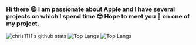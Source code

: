 ### Hi there 😄 I am passionate about Apple and I have several projects on which I spend time 😎 Hope to meet you 🤝 on one of my project.
![chris1111's github stats](https://github-readme-stats.vercel.app/api?username=chris1111&show_icons=true)
![Top Langs](https://github-readme-stats.vercel.app/api/top-langs/?username=chris1111&hide=php,css&layout=compact)
![Top Langs](https://github-readme-stats.vercel.app/api/top-langs/?username=chris1111&show_icons=true&theme=tokyonight)












